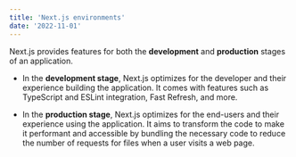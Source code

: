 ```yaml
---
title: 'Next.js environments'
date: '2022-11-01'
---
```


Next.js provides features for both the **development** and **production** stages of an application.

- In the **development stage**, Next.js optimizes for the developer and their experience building the application. It comes with features such as TypeScript and ESLint integration, Fast Refresh, and more.

- In the **production stage**, Next.js optimizes for the end-users and their experience using the application. It aims to transform the code to make it performant and accessible by bundling the necessary code to reduce the number of requests for files when a user visits a web page.
